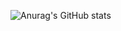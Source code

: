 ![Anurag's GitHub stats](https://github-readme-stats.vercel.app/api?username=Numbersf&count_private=true)